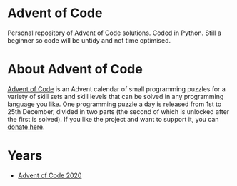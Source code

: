 # Advent of Code
Personal repository of Advent of Code solutions. Coded in Python. Still a beginner so code will be untidy and not time optimised.


# About Advent of Code
[Advent of Code](https://adventofcode.com/) is an Advent calendar of small programming puzzles for a variety of skill sets and skill levels that can be solved in any programming language you like. 
One programming puzzle a day is released from 1st to 25th December, divided in two parts (the second of which is unlocked after the first is solved). 
If you like the project and want to support it, you can [donate here](https://adventofcode.com/support).

# Years

* [Advent of Code 2020](https://github.com/4lb1n0/adventofcode/tree/main/2020)
